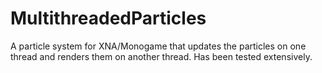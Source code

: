 # MultithreadedParticles
A particle system for XNA/Monogame that updates the particles on one thread and renders them on another thread. Has been tested extensively.
